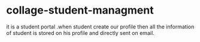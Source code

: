 # collage-student-managment
it is a student portal .when student create our profile then all the information of student is stored on his profile and directly sent on email.

